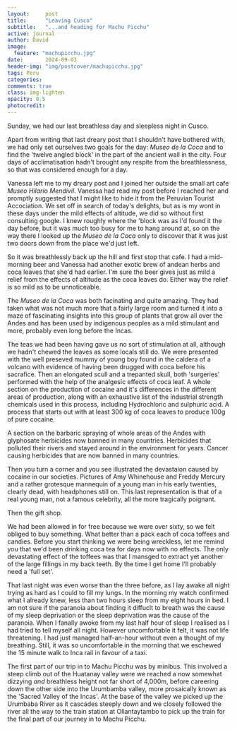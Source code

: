```yaml
---
layout:     post
title:      "Leaving Cusco"
subtitle:   "...and heading for Machu Picchu"
active: journal
author: David
image:
  feature: "machupicchu.jpg"
date:       2024-09-03
header-img: "img/postcover/machupicchu.jpg"
tags: Peru 
categories: 
comments: true
class: img-lighten 
opacity: 0.5
photocredit:
---
```


Sunday, we had our last breathless day and sleepless night in Cusco. 

Apart from writing that last dreary post that I shouldn't have bothered with, we had only set ourselves two goals for the day: *Museo de la Coca* and to find the 'twelve angled block' in the part of the ancient wall in the city. Four days of acclimatisation hadn't brought any respite from the breathlessness, so that was considered enough for a day.

Vanessa left me to my dreary post and I joined her outside the small art cafe *Museo Hilario Mendivil*. Vanessa had read my post before I reached her and promptly suggested that I might like to hide it from the Peruvian Tourist Accociation. We set off in search of today's delights, but as is my wont in these days under the mild effects of altitude, we did so without first consulting google. I knew roughly where the 'block was as I'd found it the day before, but it was much too busy for me to hang around at, so on the way there I looked up the *Museo de la Coca* only to discover that it was just two doors down from the place we'd just left.

So it was breathlessly back up the hill and first stop that cafe. I had a mid-morning beer and Vanessa had another exotic brew of andean herbs and coca leaves that she'd had earlier. I'm sure the beer gives just as mild a relief from the effects of altitude as the coca leaves do. Either way the relief is so mild as to be unnoticeable.

The *Museo de la Coca* was both facinating and quite amazing. They had taken what was not much more that a fairly large room and turned it into a maze of fascinating insights into this group  of plants that grow all over the Andes and has been used by indigenous peoples as a mild stimulant and more, probably even long before the Incas.

The teas we had been having gave us no sort of stimulation at all, although we hadn't chewed the leaves as some locals still do. We were presented with the well preseved mummy of young boy found in the caldera of a volcano with evidence of having been drugged with coca before his sacrafice. Then an elongated scull and a trepanted skull, both 'surgeries' performed with the help of the analgesic effects of coca leaf. A whole section on the production of cocaine and it's differences in the different areas of production, along with an exhaustive list of the industrial strength chemicals used in this process, including Hydrochloric and sulphuric acid. A process that starts out with at least 300 kg of coca leaves to produce 100g of pure cocaine.

A section on the barbaric spraying of whole areas of the Andes with glyphosate herbicides now banned in many countries. Herbicides that polluted their rivers and stayed around in the environment for years. Cancer causing herbicides that are now banned in many countries.

Then you turn a corner and you see illustrated the devastaion caused by cocaine in our societies. Pictures of Amy Whinehouse and Freddy Mercury and a rather grotesque mannequin of a young man in his early twenties, clearly dead, with headphones still on. This last representation is that of a real young man, not a famous celebrity, all the more tragically poignant.

Then the gift shop.

We had been allowed in for free because we were over sixty, so we felt obliged to buy something. What better than a pack each of coca toffees and candies. Before you start thinking we were being wreckless, let me remind you that we'd been drinking coca tea for days now with no effects. The only devastating effect of the toffees was that I mansged to extract yet another of the large fillings in my back teeth. By the time I get home I'll probably need a 'full set'.

That last night was even worse than the three before, as I lay awake all night trying as hard as I could to fill my lungs. In the morning my watch confirmed what I already knew, less than two hours sleep from my eight hours in bed. I am not sure if the paranoia about finding it diffuclt to breath was the cause of my sleep deprivation or the sleep deprivation was the cause of the paranoia. When I fanally awoke from my last half hour of sleep I realised as I had tried to tell myself all night. However uncomfortable it felt, it was not life threatening. I had just managed half-an-hour without even a thought of my breathing. Still, it was so uncomfortable in the morning that we eschewed the 15 minute walk to Inca rail in favour of a taxi.

The first part of our trip in to Machu Picchu was by minibus. This involved a steep climb out of the Huatanay valley were we reached a now somewhat dizzying *and* breathless height not far short of 4,000m, before careering down the other side into the Urumbamba valley, more prosaically known as the 'Sacred Valley of the Incas'. At the base of the valley we picked up the Urumbaba River as it cascades steeply down and we closely followed the river all the way to the train station at Ollantaytambo to pick up the train for the final part of our journey in to Machu Picchu.












